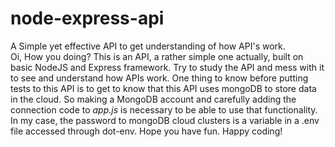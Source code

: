 # node-express-api
A Simple yet effective API to get understanding of how API's work. </Br>
Oi, How you doing?
This is an API, a rather simple one actually, built on basic NodeJS and Express framework.
Try to study the API and mess with it to see and understand how APIs work.
One thing to know before putting tests to this API is to get to know that this API uses mongoDB to
store data in the cloud. So making a MongoDB account and carefully adding the connection code to <i>app.js</i> is necessary to be able to use that functionality.
In my case, the password to mongoDB cloud clusters is a variable in a .env file accessed through dot-env.
Hope you have fun.
Happy coding!
